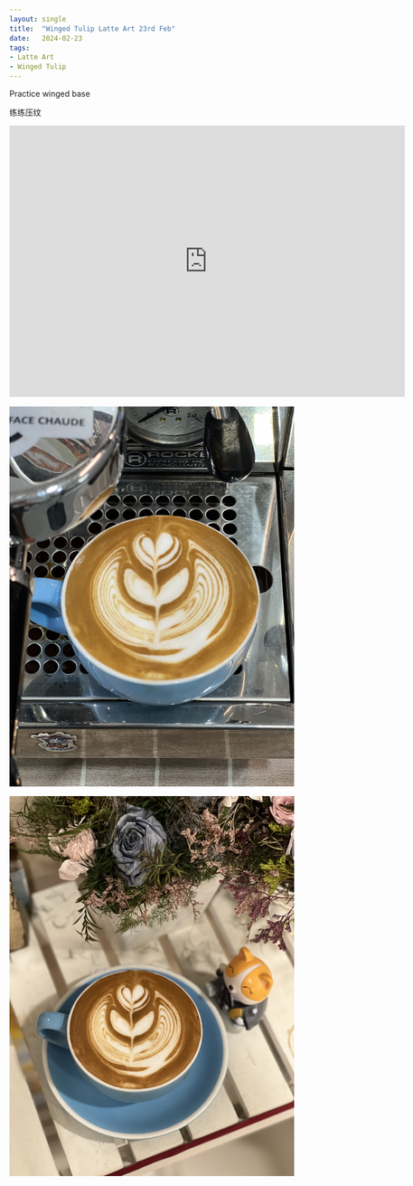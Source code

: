 ```yaml
---
layout: single
title:  "Winged Tulip Latte Art 23rd Feb"
date:   2024-02-23
tags:
- Latte Art
- Winged Tulip
---
```



Practice winged base

练练压纹



<div class="embed-container">
  <iframe
      src="https://www.youtube.com/embed/cVL8dy4bfN8"
      width="700"
      height="480"
      frameborder="0"
      allowfullscreen="true">
  </iframe>
</div>


![](/assets/img/2024/02/23/IMG_3757.jpg)

![](/assets/img/2024/02/23/IMG_3759.jpg)

